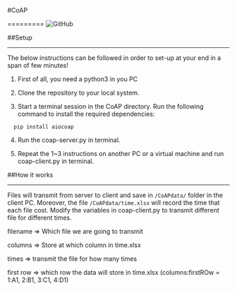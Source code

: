 #CoAP

=========
![GitHub](https://img.shields.io/badge/Language-Python-blue.svg)

##Setup

-----

The below instructions can be followed in order to set-up at your end in a span of few minutes!

1. First of all, you need a python3 in you PC

2. Clone the repository to your local system.

3. Start a terminal session in the CoAP directory. Run the following command to install the required dependencies:
```
  pip install aiocoap
```
4. Run the coap-server.py in terminal.

5. Repeat the 1~3 instructions on another PC or a virtual machine and run coap-client.py in terminal.

##How it works

--------------

Files will transmit from server to client and save in `/CoAPdata/` folder in the client PC. Moreover, the file `/CoAPdata/time.xlsx` will record the time that each file cost. 
Modify the variables in coap-client.py to transmit different file for different times.

filename => Which file we are going to transmit

columns => Store at which column in time.xlsx

times => transmit the file for how many times

first row => which row the data will store in time.xlsx (columns:firstROw =  1:A1, 2:B1, 3:C1, 4:D1)



